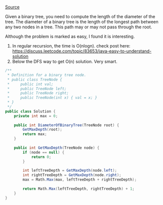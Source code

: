 [Source](https://leetcode.com/problems/diameter-of-binary-tree/#/description)

Given a binary tree, you need to compute the length of the diameter of the tree. The diameter of a binary tree is the length of the longest path between any two nodes in a tree. This path may or may not pass through the root.

Although the problem is marked as easy, I found it is interesting.

1. In regular recursion, the time is O(nlogn). check post here: https://discuss.leetcode.com/topic/83653/java-easy-to-understand-solution
2. Below the DFS way to get O(n) solution. Very smart.

```csharp
/**
 * Definition for a binary tree node.
 * public class TreeNode {
 *     public int val;
 *     public TreeNode left;
 *     public TreeNode right;
 *     public TreeNode(int x) { val = x; }
 * }
 */
public class Solution {
    private int max = 0;
    
    public int DiameterOfBinaryTree(TreeNode root) {
        GetMaxDepth(root);
        return max;
    }
    
    public int GetMaxDepth(TreeNode node) {
        if (node == null) {
            return 0;
        }
        
        int leftTreeDepth = GetMaxDepth(node.left);
        int rightTreeDepth = GetMaxDepth(node.right);
        max = Math.Max(max, leftTreeDepth + rightTreeDepth);
        
        return Math.Max(leftTreeDepth, rightTreeDepth) + 1;
    }
}
```
